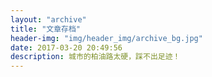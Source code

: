 ```yaml
---
layout: "archive"
title: "文章存档"
header-img: "img/header_img/archive_bg.jpg"
date: 2017-03-20 20:49:56
description: 城市的柏油路太硬，踩不出足迹！
---
```

